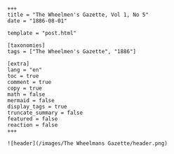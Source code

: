 
    +++
    title = "The Wheelmen's Gazette, Vol 1, No 5"
    date = "1886-08-01"

    template = "post.html"

    [taxonomies]
    tags = ["The Wheelmen's Gazette", "1886"]

    [extra]
    lang = "en"
    toc = true
    comment = true
    copy = true
    math = false
    mermaid = false
    display_tags = true
    truncate_summary = false
    featured = false
    reaction = false
    +++

    ![header](/images/The Wheelmans Gazette/header.png)

    